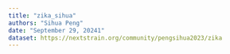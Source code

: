 ```yaml
---
title: "zika_sihua"
authors: "Sihua Peng"
date: "September 29, 20241"
dataset: https://nextstrain.org/community/pengsihua2023/zika
---
```

